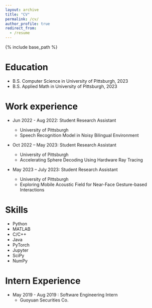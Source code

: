 ```yaml
---
layout: archive
title: "CV"
permalink: /cv/
author_profile: true
redirect_from:
  - /resume
---
```


{% include base_path %}

Education
======
* B.S. Computer Science in University of Pittsburgh, 2023
* B.S. Applied Math in University of Pittsburgh, 2023


Work experience
======
* Jun 2022 - Aug 2022: Student Research Assistant
  * University of Pittsburgh   
  * Speech Recognition Model in Noisy Bilingual Environment

* Oct 2022 – May 2023: Student Research Assistant
  * University of Pittsburgh   
  * Accelerating Sphere Decoding Using Hardware Ray Tracing

* May 2023 – July 2023: Student Research Assistant
  * University of Pittsburgh   
  * Exploring Mobile Acoustic Field for Near-Face Gesture-based Interactions


  
Skills
======
* Python
* MATLAB
* C/C++
* Java
* PyTorch
* Jupyter
* SciPy
* NumPy


    
Intern Experience
======
* May 2019 - Aug 2019 : Software Engineering Intern
  * Guoyuan Securities Co.  
